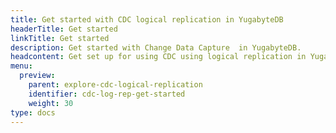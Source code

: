 ```yaml
---
title: Get started with CDC logical replication in YugabyteDB
headerTitle: Get started
linkTitle: Get started
description: Get started with Change Data Capture  in YugabyteDB.
headcontent: Get set up for using CDC using logical replication in YugabyteDB
menu:
  preview:
    parent: explore-cdc-logical-replication
    identifier: cdc-log-rep-get-started
    weight: 30
type: docs
---
```


